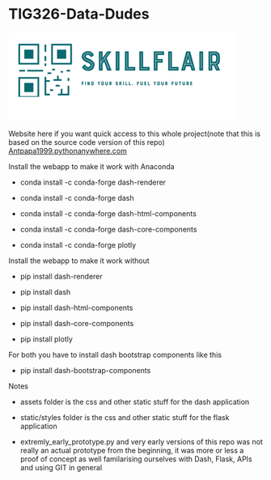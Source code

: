 # TIG326-Data-Dudes

![alt text](/assets/img/skillflair.PNG)

Website here if you want quick access to this whole project(note that this is based on the source code version of this repo)
[Antpapa1999.pythonanywhere.com](https://antpapa1999.pythonanywhere.com/)

Install the webapp to make it work with Anaconda

* conda install -c conda-forge dash-renderer 

* conda install -c conda-forge dash 

* conda install -c conda-forge dash-html-components 

* conda install -c conda-forge dash-core-components

* conda install -c conda-forge plotly

Install the webapp to make it work without

* pip install dash-renderer

* pip install dash  

* pip install dash-html-components 

* pip install dash-core-components

* pip install plotly

For both you have to install dash bootstrap components like this

* pip install dash-bootstrap-components

Notes

* assets folder is the css and other static stuff for the dash application

* static/styles folder is the css and other static stuff for the flask application

* extremly_early_prototype.py and very early versions of this repo was not really an actual prototype from the beginning, it was more or less a proof of concept as well familarising ourselves with Dash, Flask, APIs and using GIT in general

